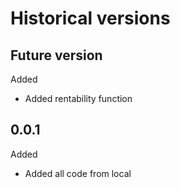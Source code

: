 
# Historical versions

## Future version
Added
<ul>
<li>Added rentability function</li>
</ul>


## 0.0.1
Added
<ul>
<li>Added all code from local</li>
</ul>
